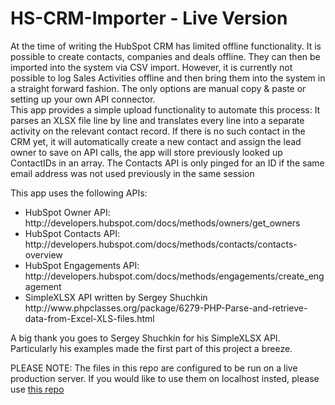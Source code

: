 # HS-CRM-Importer - Live Version

At the time of writing the HubSpot CRM has limited offline functionality. It is possible to create contacts, companies and deals offline. They can then be imported into the system via CSV import. However, it is currently not possible to log Sales Activities offline and then bring them into the system in a straight forward fashion. The only options are manual copy & paste or setting up your own API connector.
<br>This app provides a simple upload functionality to automate this process:
It parses an XLSX file line by line and translates every line into a separate activity on the relevant contact record. 
If there is no such contact in the CRM yet, it will automatically create a new contact and assign the lead owner
to save on API calls, the app will store previously looked up ContactIDs in an array. The Contacts API is only pinged for an ID if the same email address was not used previously in the same session

This app uses the following APIs:<br><ul>
<li>HubSpot Owner API: http://developers.hubspot.com/docs/methods/owners/get_owners</li>
<li>HubSpot Contacts API: http://developers.hubspot.com/docs/methods/contacts/contacts-overview</li>
<li>HubSpot Engagements API: http://developers.hubspot.com/docs/methods/engagements/create_engagement</li>
<li>SimpleXLSX API written by Sergey Shuchkin
http://www.phpclasses.org/package/6279-PHP-Parse-and-retrieve-data-from-Excel-XLS-files.html</li></ul>

A big thank you goes to Sergey Shuchkin for his SimpleXLSX API. Particularly his examples made the first part of this project a breeze.

PLEASE NOTE: The files in this repo are configured to be run on a live production server. If you would like to use them on localhost insted, please use <a href='https://github.com/timpanix/HS-CRM-Importer'>this repo</a>
